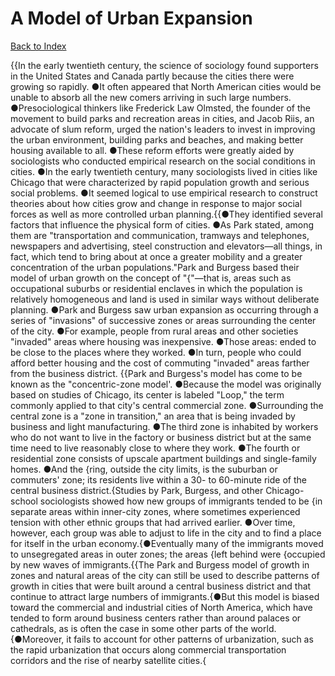 # A Model of Urban Expansion
[Back to Index](https://github.com/windows10010/tpoExtractor/blob/master/README.md)

{{In the early twentieth century, the science of sociology found supporters in the United States and Canada partly because the cities there were growing so rapidly. ●It often appeared that North American cities would be unable to absorb all the new comers arriving in such large numbers. ●Presociological thinkers like Frederick Law Olmsted, the founder of the movement to build parks and recreation areas in cities, and Jacob Riis, an advocate of slum reform, urged the nation's leaders to invest in improving the urban environment, building parks and beaches, and making better housing available to all. ●These reform efforts were greatly aided by sociologists who conducted empirical research on the social conditions in cities. ●In the early twentieth century, many sociologists lived in cities like Chicago that were characterized by rapid population growth and serious social problems. ●It seemed logical to use empirical research to construct theories about how cities grow and change in response to major social forces as well as more controlled urban planning.{{●They identified several factors that influence the physical form of cities. ●As Park stated, among them are "transportation and communication, tramways and telephones, newspapers and advertising, steel construction and elevators—all things, in fact, which tend to bring about at once a greater mobility and a greater concentration of the urban populations."Park and Burgess based their model of urban growth on the concept of "{"—that is, areas such as occupational suburbs or residential enclaves in which the population is relatively homogeneous and land is used in similar ways without deliberate planning. ●Park and Burgess saw urban expansion as occurring through a series of "invasions" of successive zones or areas surrounding the center of the city. ●For example, people from rural areas and other societies "invaded" areas where housing was inexpensive. ●Those areas: ended to be close to the places where they worked. ●In turn, people who could afford better housing and the cost of commuting "invaded" areas farther from the business district. {{Park and Burgess's model has come to be known as the "concentric-zone model'. ●Because the model was originally based on studies of Chicago, its center is labeled "Loop," the term commonly applied to that city's central commercial zone. ●Surrounding the central zone is a "zone in transition," an area that is being invaded by business and light manufacturing. ●The third zone is inhabited by workers who do not want to live in the factory or business district but at the same time need to live reasonably close to where they work. ●The fourth or residential zone consists of upscale apartment buildings and single-family homes. ●And the {ring, outside the city limits, is the suburban or commuters' zone; its residents live within a 30- to 60-minute ride of the central business district.{Studies by Park, Burgess, and other Chicago-school sociologists showed how new groups of immigrants tended to be {in separate areas within inner-city zones, where sometimes experienced tension with other ethnic groups that had arrived earlier. ●Over time, however, each group was able to adjust to life in the city and to find a place for itself in the urban economy.{●Eventually many of the immigrants moved to unsegregated areas in outer zones; the areas {left behind were {occupied by new waves of immigrants.{{The Park and Burgess model of growth in zones and natural areas of the city can still be used to describe patterns of growth in cities that were built around a central business district and that continue to attract large numbers of immigrants.{●But this model is biased toward the commercial and industrial cities of North America, which have tended to form around business centers rather than around palaces or cathedrals, as is often the case in some other parts of the world.{●Moreover, it fails to account for other patterns of urbanization, such as the rapid urbanization that occurs along commercial transportation corridors and the rise of nearby satellite cities.{